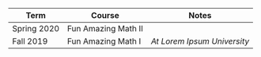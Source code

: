 <!-- 
Convert your LaTeX class list from LaTeX to Markdown syntax: https://pandoc.org/try/?text=&from=latex&to=gfm
Paste the generated Markdown below, and edit as needed.
Or, just add your classes using Markdown syntax below.
-->

| Term        | Course              | Notes                         |
| ----------- | ------------------- | ----------------------------- |
| Spring 2020 | Fun Amazing Math II |                               |
| Fall 2019   | Fun Amazing Math I  | *At Lorem Ipsum University*   |
